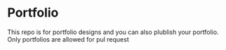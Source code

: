 # Portfolio
This repo is for portfolio designs and you can also plublish your portfolio.
Only portfolios are allowed for pul request
